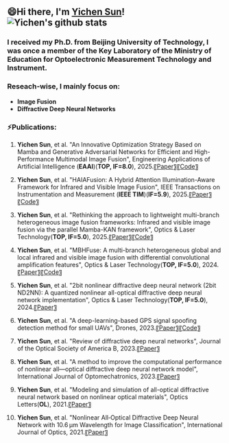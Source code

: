 

<!--
## Hi there, I'm Yichen Sun 👋
**sunyichen1994/sunyichen1994** is a ✨ _special_ ✨ repository because its `README.md` (this file) appears on your GitHub profile.

Here are some ideas to get you started:

- 🔭 I’m currently working on ...
- 🌱 I’m currently learning ...
- 👯 I’m looking to collaborate on ...
- 🤔 I’m looking for help with ...
- 💬 Ask me about ...
- 📫 How to reach me: ...
- 😄 Pronouns: ...
- ⚡ Fun fact: ...
-->



## 😄Hi there, I'm [Yichen Sun](https://scholar.google.com/citations?hl=zh-CN&user=8XHm_3MAAAAJ)!  ![Yichen's github stats](https://github-readme-stats.vercel.app/api?username=sunyichen1994&show_icons=true&theme=radical)

### I received my Ph.D. from Beijing University of Technology, I was once a member of the Key Laboratory of the Ministry of Education for Optoelectronic Measurement Technology and Instrument.

### Reseach-wise, I mainly focus on:
- **Image Fusion**
- **Diffractive Deep Neural Networks**


### ⚡Publications:
1. **Yichen Sun**,  et al. "An Innovative Optimization Strategy Based on Mamba and Generative Adversarial Networks for Efficient and High-Performance Multimodal Image Fusion", Engineering Applications of Artificial Intelligence (**EAAI**)(**TOP, IF=8.0**), 2025.〖[Paper](https://www.sciencedirect.com/science/article/abs/pii/S0952197625028192)〗〖[Code](https://github.com/sunyichen1994/MMGFuse)〗

2. **Yichen Sun**,  et al. "HAIAFusion: A Hybrid Attention Illumination-Aware Framework for Infrared and Visible Image Fusion", IEEE Transactions on Instrumentation and Measurement (**IEEE TIM**)(**IF=5.9**), 2025.〖[Paper](https://ieeexplore.ieee.org/abstract/document/10835199)〗〖[Code](https://github.com/sunyichen1994/HAIAFusion)〗

3. **Yichen Sun**,  et al. "Rethinking the approach to lightweight multi-branch heterogeneous image fusion frameworks: Infrared and visible image fusion via the parallel Mamba-KAN framework", Optics & Laser Technology(**TOP, IF=5.0**), 2025.〖[Paper](https://www.sciencedirect.com/science/article/abs/pii/S0030399225002002)〗〖[Code](https://github.com/sunyichen1994/PMKFuse)〗

4. **Yichen Sun**,  et al. "MBHFuse: A multi-branch heterogeneous global and local infrared and visible image fusion with differential convolutional amplification features",  Optics & Laser Technology(**TOP, IF=5.0**), 2024.〖[Paper](https://www.sciencedirect.com/science/article/abs/pii/S0030399224011241)〗〖[Code](https://github.com/sunyichen1994/MBHFuse)〗

5. **Yichen Sun**,  et al. "2bit nonlinear diffractive deep neural network (2bit ND2NN): A quantized nonlinear all-optical diffractive deep neural network implementation",  Optics & Laser Technology(**TOP, IF=5.0**), 2024.〖[Paper](https://www.sciencedirect.com/science/article/abs/pii/S0030399224005784)〗

6. **Yichen Sun**,  et al. "A deep-learning-based GPS signal spoofing detection method for small UAVs", Drones, 2023.〖[Paper](https://www.mdpi.com/2504-446X/7/6/370)〗〖[Code](https://github.com/sunyichen1994/A-Deep-Learning-Based-GPS-Signal-Spoofing-Detection-Method-for-Small-UAVs)〗

7. **Yichen Sun**,  et al. "Review of diffractive deep neural networks", Journal of the Optical Society of America B, 2023.〖[Paper](https://opg.optica.org/josab/abstract.cfm?uri=josab-40-11-2951)〗

8. **Yichen Sun**,  et al. "A method to improve the computational performance of nonlinear all—optical diffractive deep neural network model", International Journal of Optomechatronics, 2023.〖[Paper](https://www.tandfonline.com/doi/full/10.1080/15599612.2023.2209624)〗

9. **Yichen Sun**,  et al. "Modeling and simulation of all-optical diffractive neural network based on nonlinear optical materials", Optics Letters(**OL**), 2021.〖[Paper](https://opg.optica.org/ol/abstract.cfm?uri=ol-47-1-126)〗

10. **Yichen Sun**,  et al. "Nonlinear All‐Optical Diffractive Deep Neural Network with 10.6 μm Wavelength for Image Classification", International Journal of Optics, 2021.〖[Paper](https://onlinelibrary.wiley.com/doi/full/10.1155/2021/6667495)〗
